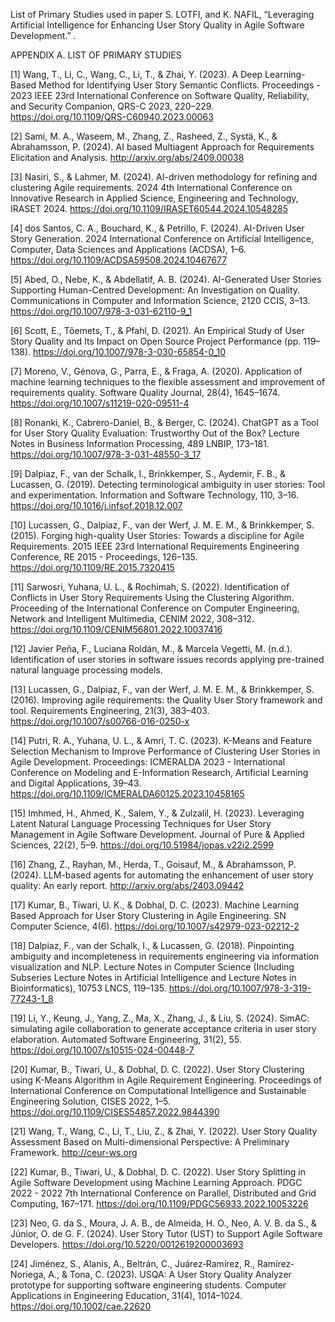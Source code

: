 List of Primary Studies used in paper S. LOTFI, and K. NAFIL, “Leveraging Artificial Intelligence for Enhancing User Story Quality in Agile Software Development.” .

APPENDIX A. LIST OF PRIMARY STUDIES

[1] Wang, T., Li, C., Wang, C., Li, T., & Zhai, Y. (2023). A Deep Learning-Based Method for Identifying User Story Semantic Conflicts. Proceedings - 2023 IEEE 23rd International Conference on Software Quality, Reliability, and Security Companion, QRS-C 2023, 220–229. https://doi.org/10.1109/QRS-C60940.2023.00063

[2] Sami, M. A., Waseem, M., Zhang, Z., Rasheed, Z., Systä, K., & Abrahamsson, P. (2024). AI based Multiagent Approach for Requirements Elicitation and Analysis. http://arxiv.org/abs/2409.00038

[3] Nasiri, S., & Lahmer, M. (2024). AI-driven methodology for refining and clustering Agile requirements. 2024 4th International Conference on Innovative Research in Applied Science, Engineering and Technology, IRASET 2024. https://doi.org/10.1109/IRASET60544.2024.10548285

[4] dos Santos, C. A., Bouchard, K., & Petrillo, F. (2024). AI-Driven User Story Generation. 2024 International Conference on Artificial Intelligence, Computer, Data Sciences and Applications (ACDSA), 1–6. https://doi.org/10.1109/ACDSA59508.2024.10467677

[5] Abed, O., Nebe, K., & Abdellatif, A. B. (2024). AI-Generated User Stories Supporting Human-Centred Development: An Investigation on Quality. Communications in Computer and Information Science, 2120 CCIS, 3–13. https://doi.org/10.1007/978-3-031-62110-9_1

[6] Scott, E., Tõemets, T., & Pfahl, D. (2021). An Empirical Study of User Story Quality and Its Impact on Open Source Project Performance (pp. 119–138). https://doi.org/10.1007/978-3-030-65854-0_10

[7] Moreno, V., Génova, G., Parra, E., & Fraga, A. (2020). Application of machine learning techniques to the flexible assessment and improvement of requirements quality. Software Quality Journal, 28(4), 1645–1674. https://doi.org/10.1007/s11219-020-09511-4

[8] Ronanki, K., Cabrero-Daniel, B., & Berger, C. (2024). ChatGPT as a Tool for User Story Quality Evaluation: Trustworthy Out of the Box? Lecture Notes in Business Information Processing, 489 LNBIP, 173–181. https://doi.org/10.1007/978-3-031-48550-3_17

[9] Dalpiaz, F., van der Schalk, I., Brinkkemper, S., Aydemir, F. B., & Lucassen, G. (2019). Detecting terminological ambiguity in user stories: Tool and experimentation. Information and Software Technology, 110, 3–16. https://doi.org/10.1016/j.infsof.2018.12.007

[10] Lucassen, G., Dalpiaz, F., van der Werf, J. M. E. M., & Brinkkemper, S. (2015). Forging high-quality User Stories: Towards a discipline for Agile Requirements. 2015 IEEE 23rd International Requirements Engineering Conference, RE 2015 - Proceedings, 126–135. https://doi.org/10.1109/RE.2015.7320415

[11] Sarwosri, Yuhana, U. L., & Rochimah, S. (2022). Identification of Conflicts in User Story Requirements Using the Clustering Algorithm. Proceeding of the International Conference on Computer Engineering, Network and Intelligent Multimedia, CENIM 2022, 308–312. https://doi.org/10.1109/CENIM56801.2022.10037416

[12] Javier Peña, F., Luciana Roldán, M., & Marcela Vegetti, M. (n.d.). Identification of user stories in software issues records applying pre-trained natural language processing models.

[13] Lucassen, G., Dalpiaz, F., van der Werf, J. M. E. M., & Brinkkemper, S. (2016). Improving agile requirements: the Quality User Story framework and tool. Requirements Engineering, 21(3), 383–403. https://doi.org/10.1007/s00766-016-0250-x

[14] Putri, R. A., Yuhana, U. L., & Amri, T. C. (2023). K-Means and Feature Selection Mechanism to Improve Performance of Clustering User Stories in Agile Development. Proceedings: ICMERALDA 2023 - International Conference on Modeling and E-Information Research, Artificial Learning and Digital Applications, 39–43. https://doi.org/10.1109/ICMERALDA60125.2023.10458165

[15] Imhmed, H., Ahmed, K., Salem, Y., & Zulzalil, H. (2023). Leveraging Latent Natural Language Processing Techniques for User Story Management in Agile Software Development. Journal of Pure & Applied Sciences, 22(2), 5–9. https://doi.org/10.51984/jopas.v22i2.2599

[16] Zhang, Z., Rayhan, M., Herda, T., Goisauf, M., & Abrahamsson, P. (2024). LLM-based agents for automating the enhancement of user story quality: An early report. http://arxiv.org/abs/2403.09442

[17] Kumar, B., Tiwari, U. K., & Dobhal, D. C. (2023). Machine Learning Based Approach for User Story Clustering in Agile Engineering. SN Computer Science, 4(6). https://doi.org/10.1007/s42979-023-02212-2

[18] Dalpiaz, F., van der Schalk, I., & Lucassen, G. (2018). Pinpointing ambiguity and incompleteness in requirements engineering via information visualization and NLP. Lecture Notes in Computer Science (Including Subseries Lecture Notes in Artificial Intelligence and Lecture Notes in Bioinformatics), 10753 LNCS, 119–135. https://doi.org/10.1007/978-3-319-77243-1_8

[19] Li, Y., Keung, J., Yang, Z., Ma, X., Zhang, J., & Liu, S. (2024). SimAC: simulating agile collaboration to generate acceptance criteria in user story elaboration. Automated Software Engineering, 31(2), 55. https://doi.org/10.1007/s10515-024-00448-7

[20] Kumar, B., Tiwari, U., & Dobhal, D. C. (2022). User Story Clustering using K-Means Algorithm in Agile Requirement Engineering. Proceedings of International Conference on Computational Intelligence and Sustainable Engineering Solution, CISES 2022, 1–5. https://doi.org/10.1109/CISES54857.2022.9844390

[21] Wang, T., Wang, C., Li, T., Liu, Z., & Zhai, Y. (2022). User Story Quality Assessment Based on Multi-dimensional Perspective: A Preliminary Framework. http://ceur-ws.org

[22] Kumar, B., Tiwari, U., & Dobhal, D. C. (2022). User Story Splitting in Agile Software Development using Machine Learning Approach. PDGC 2022 - 2022 7th International Conference on Parallel, Distributed and Grid Computing, 167–171. https://doi.org/10.1109/PDGC56933.2022.10053226

[23] Neo, G. da S., Moura, J. A. B., de Almeida, H. O., Neo, A. V. B. da S., & Júnior, O. de G. F. (2024). User Story Tutor (UST) to Support Agile Software Developers. https://doi.org/10.5220/0012619200003693

[24] Jiménez, S., Alanis, A., Beltrán, C., Juárez‐Ramírez, R., Ramírez‐Noriega, A., & Tona, C. (2023). USQA: A User Story Quality Analyzer prototype for supporting software engineering students. Computer Applications in Engineering Education, 31(4), 1014–1024. https://doi.org/10.1002/cae.22620

